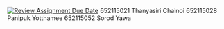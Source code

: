 [![Review Assignment Due Date](https://classroom.github.com/assets/deadline-readme-button-24ddc0f5d75046c5622901739e7c5dd533143b0c8e959d652212380cedb1ea36.svg)](https://classroom.github.com/a/mMAYBnR0)
652115021 Thanyasiri Chainoi
652115028 Panipuk Yotthamee
652115052 Sorod Yawa
